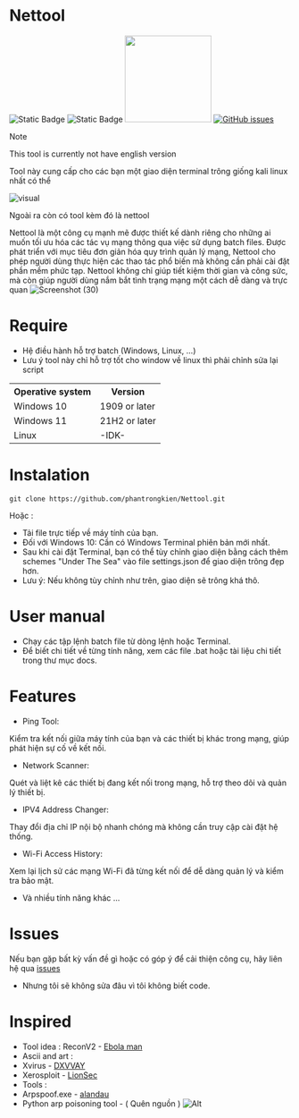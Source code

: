 # Nettool
![Static Badge](https://img.shields.io/badge/Nettool-Versions_1.0.0-green) ![Static Badge](https://img.shields.io/badge/Supported_OS-Windows-orange) 
<img src="https://img.shields.io/badge/Creator-Amsosc@re-blue?style=plastic&logo=github" width="155">
[![GitHub issues](https://img.shields.io/github/issues-closed/phantrongkien/Nettool.svg?color=%2300cc00)](https://github.com/phantrongkien/Nettool/issues) 
> [!NOTE]
> This tool is currently not have english version

Tool này cung cấp cho các bạn một giao diện terminal trông giống kali linux nhất có thể 

![visual](https://github.com/user-attachments/assets/e94c4c8b-49d0-4b90-b6e4-b1d663dfd029)


Ngoài ra còn có tool kèm đó là nettool

Nettool là một công cụ mạnh mẽ được thiết kế dành riêng cho những ai muốn tối ưu hóa các tác vụ mạng thông qua việc sử dụng batch files. Được phát triển với mục tiêu đơn giản hóa quy trình quản lý mạng, Nettool cho phép người dùng thực hiện các thao tác phổ biến mà không cần phải cài đặt phần mềm phức tạp.
Nettool không chỉ giúp tiết kiệm thời gian và công sức, mà còn giúp người dùng nắm bắt tình trạng mạng một cách dễ dàng và trực quan
![Screenshot (30)](https://github.com/user-attachments/assets/11637f13-babc-4d0f-99bc-5857a7c04554)

# Require
+ Hệ điều hành hỗ trợ batch (Windows, Linux, ...)
+ Lưu ý tool này chỉ hỗ trợ tốt cho window về linux thì phải chỉnh sửa lại script
<table>
    <tr>
        <th>Operative system</th>
        <th> Version </th>
    </tr>
    <tr>
        <td>Windows 10</td>
        <td> 1909 or later </td>
    </tr>
    <tr>
        <td>Windows 11</td>
        <td> 21H2 or later </td>
    </tr>
    <tr>
        <td>Linux</td>
        <td>-IDK-</td>
    </tr>
</table>

# Instalation
```
git clone https://github.com/phantrongkien/Nettool.git
```
Hoặc :
+ Tải file trực tiếp về máy tính của bạn.
+ Đối với Windows 10: Cần có Windows Terminal phiên bản mới nhất.
+ Sau khi cài đặt Terminal, bạn có thể tùy chỉnh giao diện bằng cách thêm schemes "Under The Sea" vào file settings.json để giao diện trông đẹp hơn.
+ Lưu ý: Nếu không tùy chỉnh như trên, giao diện sẽ trông khá thô. 
# User manual
+ Chạy các tập lệnh batch file từ dòng lệnh hoặc Terminal.
+ Để biết chi tiết về từng tính năng, xem các file .bat hoặc tài liệu chi tiết trong thư mục docs.
# Features
+ Ping Tool:

Kiểm tra kết nối giữa máy tính của bạn và các thiết bị khác trong mạng, giúp phát hiện sự cố về kết nối.
+ Network Scanner:

Quét và liệt kê các thiết bị đang kết nối trong mạng, hỗ trợ theo dõi và quản lý thiết bị.
+ IPV4 Address Changer:

Thay đổi địa chỉ IP nội bộ nhanh chóng mà không cần truy cập cài đặt hệ thống.
+ Wi-Fi Access History:

Xem lại lịch sử các mạng Wi-Fi đã từng kết nối để dễ dàng quản lý và kiểm tra bảo mật.
+ Và nhiều tính năng khác ... 
# Issues
 Nếu bạn gặp bất kỳ vấn đề gì hoặc có góp ý để cải thiện công cụ, hãy liên hệ qua <a href="https://github.com/phantrongkien/Nettool/issues"> issues</a>
 + Nhưng tôi sẽ không sửa đâu vì tôi không biết code.
# Inspired
- Tool idea : ReconV2 - <a href="https://github.com/EbolaMan-YT"> Ebola man</a>
- Ascii and art :
- Xvirus - <a href="https://github.com/DXVVAY"> DXVVAY</a>
- Xerosploit - <a href="https://github.com/LionSec"> LionSec</a>
- Tools :
- Arpspoof.exe - <a href="https://github.com/alandau"> alandau </a>
- Python arp poisoning tool - ( Quên nguồn )
 ![Alt](https://repobeats.axiom.co/api/embed/4c66464ce4cdf658ce3a006c2ab1dc7adf34aa12.svg "Repobeats analytics image")
